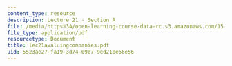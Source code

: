 ```yaml
---
content_type: resource
description: Lecture 21 - Section A
file: /media/https%3A/open-learning-course-data-rc.s3.amazonaws.com/15-402-finance-theory-ii-spring-2003/5523ae27fa193d7409079ed210e66e56_lec21avaluingcompanies.pdf
file_type: application/pdf
resourcetype: Document
title: lec21avaluingcompanies.pdf
uid: 5523ae27-fa19-3d74-0907-9ed210e66e56
---
```

